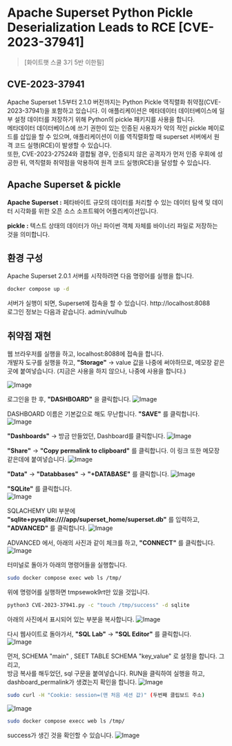 # Apache Superset Python Pickle Deserialization Leads to RCE [CVE-2023-37941]

> [화이트햇 스쿨 3기 5반 이한필]

## CVE-2023-37941
Apache Superset 1.5부터 2.1.0 버전까지는 Python Pickle 역직렬화 취약점(CVE-2023-37941)을 포함하고 있습니다. 이 애플리케이션은 메타데이터 데이터베이스에 일부 설정 데이터를 저장하기 위해 Python의 pickle 패키지를 사용을 합니다.  
메타데이터 데이터베이스에 쓰기 권한이 있는 인증된 사용자가 악의 적인 pickle 페이로드를 삽입을 할 수 있으며, 애플리케이션이 이를 역직렬화할 때 superset 서버에서 원격 코드 실행(RCE)이 발생할 수 있습니다.  
또한, CVE-2023-27524와 결합될 경우, 인증되지 않은 공격자가 먼저 인증 우회에 성공한 뒤, 역직렬화 취약점을 악용하여 원격 코드 실행(RCE)을 달성할 수 있습니다.

## Apache Superset & pickle
**Apache Superset :** 페타바이트 규모의 데이터를 처리할 수 있는 데이터 탐색 및 데이터 시각화를 위한 오픈 소스 소프트웨어 어플리케이션입니다.  

**pickle :** 텍스트 상태의 데이터가 아닌 파이썬 객체 자체를 바이너리 파일로 저장하는 것을 의미합니다.

## 환경 구성
Apache Superset 2.0.1 서버를 시작하려면 다음 명령어를 실행을 합니다.
```bash
docker compose up -d
```
서버가 실행이 되면, Superset에 접속을 할 수 있습니다. http://localhost:8088  
로그인 정보는 다음과 같습니다. admin/vulhub

## 취약점 재현
웹 브라우저를 실행을 하고, localhost:8088에 접속을 합니다.  
개발자 도구를 실행을 하고, **"Storage"** -> value 값을 나중에 써야하므로, 메모장 같은 곳에 붙여넣습니다. (지금은 사용을 하지 않으나, 나중에 사용을 합니다.)

![Image](https://github.com/user-attachments/assets/bc81e52a-9aea-450c-b043-20f5161b3e43)

로그인을 한 후, **"DASHBOARD"** 을 클릭합니다.
![Image](https://github.com/user-attachments/assets/3b3eea81-db8c-44ba-895f-4daccad53d6e)

DASHBOARD 이름은 기본값으로 해도 무난합니다. **"SAVE"** 를 클릭합니다.
![Image](https://github.com/user-attachments/assets/874f5dc1-6e6d-422e-95d7-71e6175ed036)

**"Dashboards"** -> 방금 만들었던, Dashboard를 클릭합니다.
![Image](https://github.com/user-attachments/assets/b9596b38-f2e6-4832-a2d1-09d695e2af35)

**"Share"** -> **"Copy permalink to clipboard"** 를 클릭합니다. 이 링크 또한 메모장 같은데에 붙여넣습니다.
![Image](https://github.com/user-attachments/assets/9515ceb1-4472-4c4b-bd5c-40e692ba2b53)

**"Data"** -> **"Databbases"** -> **"+DATABASE"** 를 클릭합니다.
![Image](https://github.com/user-attachments/assets/a963a4cf-b978-4cde-ad4f-bf1cbb0350e9)

**"SQLite"** 를 클릭합니다.  
![Image](https://github.com/user-attachments/assets/7141f628-fb1f-4932-bad4-b8e77ef528ce)

SQLACHEMY URI 부분에 **"sqlite+pysqlite:////app/superset_home/superset.db"** 를 입력하고, **"ADVANCED"** 를 클릭합니다.
![Image](https://github.com/user-attachments/assets/561cea20-5a50-4532-8042-1da6e4be43e0)

ADVANCED 에서, 아래의 사진과 같이 체크를 하고, **"CONNECT"** 를 클릭합니다.
![Image](https://github.com/user-attachments/assets/f2deb931-dcfc-41ca-baa8-1b7f38b5df0c)

터미널로 돌아가 아래의 명령어들을 실행합니다.

```bash
sudo docker compose exec web ls /tmp/
```
위에 명령어를 실행하면 tmpsewok9rt만 있을 것입니다.

```bash
python3 CVE-2023-37941.py -c "touch /tmp/success" -d sqlite
```
아래의 사진에서 표시되어 있는 부분을 복사합니다.
![Image](https://github.com/user-attachments/assets/f5ed7499-9122-4770-9add-7203615fafa4)

다시 웹사이트로 돌아가서, **"SQL Lab"** -> **"SQL Editor"** 를 클릭합니다.  
![Image](https://github.com/user-attachments/assets/c450fcdc-2ab8-4ae1-a53b-74e938a9efe2)

먼저, SCHEMA "main" , SEET TABLE SCHEMA "key_value" 로 설정을 합니다. 그리고,  
방금 복사를 해두었던, sql 구문을 붙여넣습니다. RUN을 클릭하여 실행을 하고, 
dashboard_permalink가 생겼는지 확인을 합니다.
![Image](https://github.com/user-attachments/assets/28d6fb3f-6fb5-4f1c-8e8b-b1d99ab680a7)

```bash
sudo curl -H "Cookie: session=(맨 처음 세션 값)" (두번째 클립보드 주소)
```
![Image](https://github.com/user-attachments/assets/071ef5af-6c24-447a-8dbc-369524042abc)

```bash
sudo docker compose execc web ls /tmp/
```
success가 생긴 것을 확인할 수 있습니다.
![Image](https://github.com/user-attachments/assets/5c5da506-6565-4864-9705-884e057487de)
